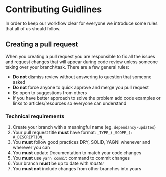 # Contributing Guidlines

In order to keep our workflow clear for everyone we introduce some rules that all of us should follow.

## Creating a pull request
When you creating a pull request you are responsible to fix all the issues and request changes that will appear during code review unless someone taking over your branch/task. There are a few general rules:
- __Do not__ dismiss review without answering to question that someone asked
- __Do not__ force anyone to quick approve and merge you pull request
- Be open to suggestions from others
- If you have better approach to solve the problem add code examples or links to articles/resources so everyone can understand

### Technical requirements
1. Create your branch with a meaningful name (eg. `dependancy-updates`)
2. Your pull request title __must__ have format: `_TYPE_(_SCOPE_): #_DESCRIPTION_`
3. You __must__ follow good practices DRY, SOLID, YAGNI whenever and wherever you can
4. You __must__ update Documentation to match your code changes
7. You __must__ use `yarn commit` command to commit changes
8. Your branch __must__ be up to date with _master_
9. You __must not__ include changes from other branches into yours
